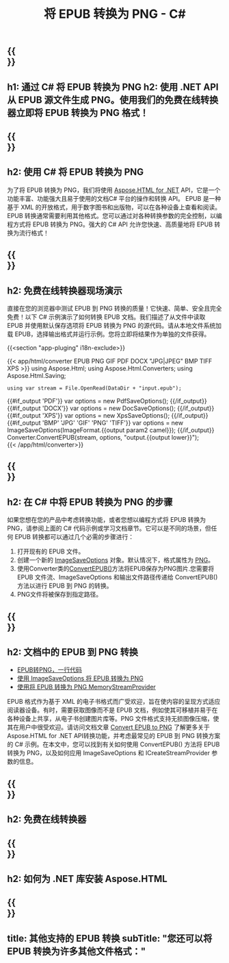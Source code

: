 ﻿---
translation: true
template: /templates/_template-conversion-child.md
title: 将 EPUB 转换为 PNG - C#
description: EPUB 到 PNG C# 转换的示例代码。在 ASP.NET 或任何 .NET 应用程序中轻松使用转换器 API。免费试用在线 EPUB 转 PNG 转换器！
url: /net/conversion/epub-to-png/
family: html
platformtag: net
feature: conversion
informat: EPUB
outformat: PNG
otherformats: PDF DOCX XPS BMP JPEG GIF TIFF
---

{{<section banner>}}
---
h1: 通过 C# 将 EPUB 转换为 PNG
h2: 使用 .NET API 从 EPUB 源文件生成 PNG。使用我们的免费在线转换器立即将 EPUB 转换为 PNG 格式！
---

{{<section overview>}}
---
h2: 使用 C# 将 EPUB 转换为 PNG
---

为了将 EPUB 转换为 PNG，我们将使用 [Aspose.HTML for .NET](https://products.aspose.com/html/net/) API，它是一个功能丰富、功能强大且易于使用的文档C# 平台的操作和转换 API。 EPUB 是一种基于 XML 的开放格式，用于数字图书和出版物，可以在各种设备上查看和阅读。 EPUB 转换通常需要利用其他格式。您可以通过对各种转换参数的完全控制，以编程方式将 EPUB 转换为 PNG。强大的 C# API 允许您快速、高质量地将 EPUB 转换为流行格式！

{{<section demos>}}
---
h2: 免费在线转换器现场演示
---

直接在您的浏览器中测试 EPUB 到 PNG 转换的质量！它快速、简单、安全且完全免费！以下 C# 示例演示了如何转换 EPUB 文档。我们描述了从文件中读取 EPUB 并使用默认保存选项将 EPUB 转换为 PNG 的源代码。请从本地文件系统加载 EPUB，选择输出格式并运行示例。您将立即将结果作为单独的文件获得。

{{<section "app-pluging" i18n-exclude>}}

{{< app/html/converter EPUB PNG GIF PDF DOCX "JPG|JPEG" BMP TIFF XPS >}}
using Aspose.Html;
using Aspose.Html.Converters;
using Aspose.Html.Saving;

    using var stream = File.OpenRead(DataDir + "input.epub");
{{#if_output 'PDF'}}
    var options = new PdfSaveOptions();
{{/if_output}}
{{#if_output 'DOCX'}}
    var options = new DocSaveOptions();
{{/if_output}}
{{#if_output 'XPS'}}
    var options = new XpsSaveOptions();
{{/if_output}}
{{#if_output 'BMP' 'JPG' 'GIF' 'PNG' 'TIFF'}}
    var options = new ImageSaveOptions(ImageFormat.{{output param2 camel}});
{{/if_output}}
    Converter.ConvertEPUB(stream, options, "output.{{output lower}}");   
{{< /app/html/converter>}}


{{<section steps>}}
---
h2: 在 C# 中将 EPUB 转换为 PNG 的步骤
---

如果您想在您的产品中考虑转换功能，或者您想以编程方式将 EPUB 转换为 PNG，请参阅上面的 C# 代码示例或学习文档章节。它可以是不同的场景，但任何 EPUB 转换都可以通过几个必需的步骤进行：

1. 打开现有的 EPUB 文件。
1. 创建一个新的 [ImageSaveOptions](https://reference.aspose.com/html/net/aspose.html.saving/imagesaveoptions) 对象。默认情况下，格式属性为 [PNG](https://reference.aspose.com/html/net/aspose.html.rendering.image/imageformat)。
1. 使用Converter类的[ConvertEPUB()](https://reference.aspose.com/html/net/aspose.html.converters.converter/convertepub/methods/27)方法将EPUB保存为PNG图片.您需要将 EPUB 文件流、ImageSaveOptions 和输出文件路径传递给 ConvertEPUB() 方法以进行 EPUB 到 PNG 的转换。
1. PNG文件将被保存到指定路径。




{{<section documentation>}}
---
h2: 文档中的 EPUB 到 PNG 转换
---

  - <a href="https://docs.aspose.com/html/net/converting-between-formats/epub-to-png/#epub-to-png-by-a-single-line-of-code " target="_blank">EPUB转PNG，一行代码</a>
  - <a href="https://docs.aspose.com/html/net/converting-between-formats/epub-to-png/#convert-epub-to-png-using-imagesaveoptions" target="_blank" >使用 ImageSaveOptions 将 EPUB 转换为 PNG</a>
  - <a href="https://docs.aspose.com/html/net/converting-between-formats/epub-to-png/#output-stream-providers" target="_blank">使用将 EPUB 转换为 PNG MemoryStreamProvider</a>

EPUB 格式作为基于 XML 的电子书格式而广受欢迎，旨在使内容的呈现方式适应阅读器设备。有时，需要获取图像而不是 EPUB 文档，例如使其可移植并易于在各种设备上共享，从电子书创建图片库等。PNG 文件格式支持无损图像压缩，使其在用户中很受欢迎。请访问文档文章 [Convert EPUB to PNG](https://docs.aspose.com/html/net/converting-between-formats/epub-to-png/) 了解更多关于 Aspose.HTML for .NET API转换功能，并考虑最常见的 EPUB 到 PNG 转换方案的 C# 示例。在本文中，您可以找到有关如何使用 ConvertEPUB() 方法将 EPUB 转换为 PNG，以及如何应用 ImageSaveOptions 和 ICreateStreamProvider 参数的信息。

{{<section online-converters>}}
---
h2: 免费在线转换器
---

{{<section get-started>}}
---
h2: 如何为 .NET 库安装 Aspose.HTML
---

{{<section other-conversions>}}
---
title: 其他支持的 EPUB 转换
subTitle: "您还可以将 EPUB 转换为许多其他文件格式："
---